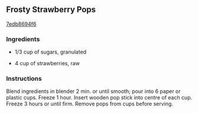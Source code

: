 ## Frosty Strawberry Pops

[7edb8694f6](http://www.kraftrecipes.com/recipes/frosty-strawberry-pops-87769.aspx)

### Ingredients

 - 1/3 cup of sugars, granulated

 - 4 cup of strawberries, raw

### Instructions

Blend ingredients in blender 2 min. or until smooth; pour into 6 paper or plastic cups. Freeze 1 hour. Insert wooden pop stick into centre of each cup. Freeze 3 hours or until firm. Remove pops from cups before serving.